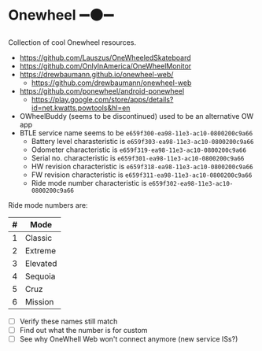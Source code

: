 # Onewheel ➖⚫➖

Collection of cool Onewheel resources.

- https://github.com/Lauszus/OneWheeledSkateboard
- https://github.com/OnlyInAmerica/OneWheelMonitor
- https://drewbaumann.github.io/onewheel-web/
  - https://github.com/drewbaumann/onewheel-web
- https://github.com/ponewheel/android-ponewheel
  - https://play.google.com/store/apps/details?id=net.kwatts.powtools&hl=en
- OWheelBuddy (seems to be discontinued) used to be an alternative OW app
- BTLE service name seems to be `e659f300-ea98-11e3-ac10-0800200c9a66`
  - Battery level charasteristic is `e659f303-ea98-11e3-ac10-0800200c9a66`
  - Odometer characteristic is `e659f319-ea98-11e3-ac10-0800200c9a66`
  - Serial no. characteristic is `e659f301-ea98-11e3-ac10-0800200c9a66`
  - HW revision characteristic is `e659f318-ea98-11e3-ac10-0800200c9a66`
  - FW revision characteristic is `e659f311-ea98-11e3-ac10-0800200c9a66`
  - Ride mode number characteristic is `e659f302-ea98-11e3-ac10-0800200c9a66`

Ride mode numbers are:

| # | Mode     |
|---|----------|
| 1 | Classic  |
| 2 | Extreme  |
| 3 | Elevated |
| 4 | Sequoia  |
| 5 | Cruz     |
| 6 | Mission  |

- [ ] Verify these names still match
- [ ] Find out what the number is for custom
- [ ] See why OneWhell Web won't connect anymore (new service ISs?)
